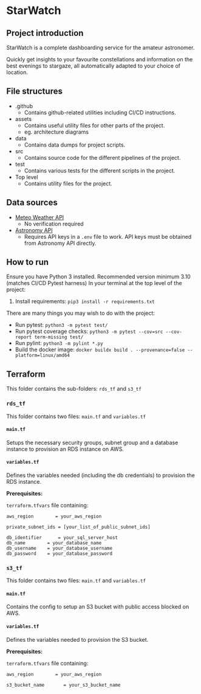 # StarWatch
## Project introduction
StarWatch is a complete dashboarding service for the amateur astronomer.

Quickly get insights to your favourite constellations and information on the best evenings to stargaze, all automatically adapted to your choice of location.

## File structures
- .github
    - Contains github-related utilities including CI/CD instructions.
- assets
    - Contains useful utility files for other parts of the project.
    - eg. architecture diagrams
- data
    - Contains data dumps for project scripts.
- src
    - Contains source code for the different pipelines of the project.
- test
    - Contains various tests for the different scripts in the project.
- Top level
    - Contains utility files for the project.

## Data sources
- [Meteo Weather API](https://open-meteo.com/en/docs)
    - No verification required
- [Astronomy API](https://astronomyapi.com/)
    - Requires API keys in a `.env` file to work. API keys must be obtained from Astronomy API directly.

## How to run
Ensure you have Python 3 installed. Recommended version minimum 3.10 (matches CI/CD Pytest harness)
In your terminal at the top level of the project:
1. Install requirements: `pip3 install -r requirements.txt`

There are many things you may wish to do with the project:
- Run pytest: `python3 -m pytest test/`
- Run pytest coverage checks: `python3 -m pytest --cov=src --cov-report term-missing test/`
- Run pylint: `python3 -m pylint *.py`
- Build the docker image: `docker buildx build . --provenance=false --platform=linux/amd64`

## Terraform
This folder contains the sub-folders: `rds_tf` and `s3_tf`

### `rds_tf`
This folder contains two files: `main.tf` and `variables.tf`

#### `main.tf`
Setups the necessary security groups, subnet group and a database instance to provision an RDS instance on AWS.

#### `variables.tf`
Defines the variables needed (including the db credentials) to provision the RDS instance.

**Prerequisites:**

`terraform.tfvars` file containing:

```
aws_region        = your_aws_region

private_subnet_ids = [your_list_of_public_subnet_ids]

db_identifier      = your_sql_server_host
db_name        = your_database_name
db_username    = your_database_username
db_password    = your_database_password

```
### `s3_tf`
This folder contains two files: `main.tf` and `variables.tf`

#### `main.tf`
Contains the config to setup an S3 bucket with public access blocked on AWS.

#### `variables.tf`
Defines the variables needed to provision the S3 bucket.

**Prerequisites:**

`terraform.tfvars` file containing:

```
aws_region        = your_aws_region

s3_bucket_name       = your_s3_bucket_name

```